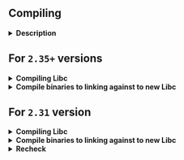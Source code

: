 ## Compiling

<details>
<summary><strong>Description</strong></summary>
<p>

The standard glibc version on your system might be different with me. If it is, there will be differences in how the heap works. This doc shows you how to compile libc from source, and compile binaries to link against that, for further use (compiling, debugging, testing...). I write this based on this [ref](https://github.com/guyinatuxedo/Shogun/blob/main/compiling/compiling.md).

The current versions we are working with is `2.3x` (mostly `2.31`, `2.35`, `2.38` and `2.39`). There are some big changes between those versions, which affect a lot on exploits. This ref only guides you set up version `2.38`, you can do the same way for the others (`2.35` and `2.39`). 

But for the `2.31` version, since my OS is `wsl2 ubuntu 22.04.5 LTS`, building a glibc from source code is harder, `chatgpt` helped me a lot. 
> I'm not a god btw :(

</p>
</details>

## For `2.35+` versions

<details>
<summary><strong>Compiling Libc</strong></summary>
<p>

So, first off we need to download the glibc source code. You can find the mirrors at `https://www.gnu.org/software/libc/`. I recommend you download from the `/home/usr` folder (like me):

```
vani@DELL-3470:~$ pwd
/home/vani
```

Extract the glibc code, and create the build directory:

```
$   cd ~
$   tar -xf glibc-2.38.tar.bz2
$   cd glibc-2.38/
$   mkdir compiled-2.38
$   mkdir build
$   cd build/
```

Also, these are some things we need installed to compile glibc:

```
$   sudo apt-get install gcc make gawk bison
```

Then, from the `build` directory, we will go ahead and configure glibc for compiling:

```
$   ../configure --prefix=$HOME/glibc-2.38/compiled-2.38/
 . . .
```

Then, we will go ahead and compile glibc, this will take like 10 minutes:

```
$   make -j
 . . .
```

```
$   make install
 . . .
```

</p>
</details>

<details>
<summary><strong>Compile binaries to linking against to new Libc</strong></summary>
<p>

To compile binaries to link against the newly compiled libc version:

> Assume that you want to compile a C file `tmp.c` (in anywhere, since the libc stays in fixed path, just copy this command).

```
$   gcc -Xlinker -rpath=$HOME/glibc-2.38/compiled-2.38/lib/ -Xlinker -I$HOME/glibc-2.38/compiled-2.38/lib/ld-linux-x86-64.so.2 tmp.c -o tmp
```

Let's confirm that we are actually using the libc we compiled:

> Im using pwndbg.

```
$   gdb ./tmp
```

```
pwndbg> b *main
pwndbg> r
pwndbg> vmmap
```

It should shows something like this:

![](pics/img00.png)

</p>
</details>

## For `2.31` version

<details>
<summary><strong>Compiling Libc</strong></summary>
<p>

Download, extract the glibc code, and create the build directory:

```
$   cd ~
$   tar -xf glibc-2.31.tar.bz2
$   cd glibc-2.31/
$   mkdir compiled-2.31
$   mkdir build
$   cd build/
```

Also, we need to install and use `gcc 9`, it is compatible with glibc `2.31`:

> Yes, it's completely okay and safe to have multiple `gcc` versions installed side-by-side on WSL2 or any Ubuntu system.

```
sudo apt install gcc-9 g++-9
```

Then, from the `build` directory, we configure glibc for compiling:

```
CXX=true CC=gcc-9 ../configure --prefix=$HOME/glibc-2.31/compiled-2.31 --disable-werror --without-selinux
```

> Ah this is awful, this (`chatgpt`'s) command tells the build system:
> - Use `gcc-9` as the C compiler
> - Pretend the C++ compiler is `true` (disabled)
> - Disable SELinux support
> - Ignore warnings as errors
>
> That should help you avoid many linking errors you don't want to see.

Then, we will go ahead and compile glibc, this will take like 10 minutes:

```
$   make -j
$   make install
```

</p>
</details>

<details>
<summary><strong>Compile binaries to linking against to new Libc</strong></summary>
<p>

To compile binaries to link against the newly compiled libc version.

> Assume that you want to compile a C file `tmp.c` (in anywhere, since the libc stays in fixed path, just copy this command).

Magic command:

```
$   gcc-9 -nostartfiles tmp.c -o tmp \
  -I$HOME/glibc-2.31/compiled-2.31/include \
  $HOME/glibc-2.31/compiled-2.31/lib/crt1.o \
  $HOME/glibc-2.31/compiled-2.31/lib/crti.o \
  -L$HOME/glibc-2.31/compiled-2.31/lib -lc \
  $HOME/glibc-2.31/compiled-2.31/lib/crtn.o \
  -Wl,--rpath=$HOME/glibc-2.31/compiled-2.31/lib \
  -Wl,--dynamic-linker=$HOME/glibc-2.31/compiled-2.31/lib/ld-linux-x86-64.so.2
```

> This is even more awful, (`chatgpt`'s) explaination (for further handle errors):
> - `gcc-9`: use `gcc` version 9, which may be compatible with building older glibc versions.
> - `-nostartfiles`: prevents `gcc` from automatically adding startup files (`crt1.o`, `crti.o`, `crtn.o`). You’ll manually specify them instead (see below). This avoids conflicts with the system startup files.
> - `-I$HOME/glibc-2.31/compiled-2.31/include`: use headers from your custom glibc 2.31 build, not the system's.
> - `$HOME/glibc-2.31/compiled-2.31/lib/crt1.o`, `crti.o`, `crtn.o`: these are glibc startup object files, required for initialization and finalization of a program.
> 	- `crt1.o`: defines the `_start` symbol
> 	- `crti.o`: sets up `.init`/`.fini` sections
> 	- `crtn.o`: completes `.init`/`.fini`
> - `-L$HOME/glibc-2.31/compiled-2.31/lib`: adds your glibc build’s `lib/` directory to the library search path.
> - `-lc`: links against the C standard library (`libc.so.6`), from the custom glibc directory (due to `-L` above).
> - `-Wl,--rpath=...`: embed a runtime search path into the binary. This tells the dynamic linker to look for shared libraries in your custom glibc's directory at runtime.
> - `-Wl,--dynamic-linker=...`: set the dynamic linker (interpreter) to your custom glibc's `ld-linux-x86-64.so.2`, instead of the system one. This ensures your binary uses your glibc at runtime.

</p>
</details>

<details>
<summary><strong>Recheck</strong></summary>
<p>

Write a small C program, compile it and use `gdb` to check. It should shows something like this:

![](pics/img01.png)

I don't know if it's stable for the future compiling... If there is any error, go ask for help.

</p>
</details>

